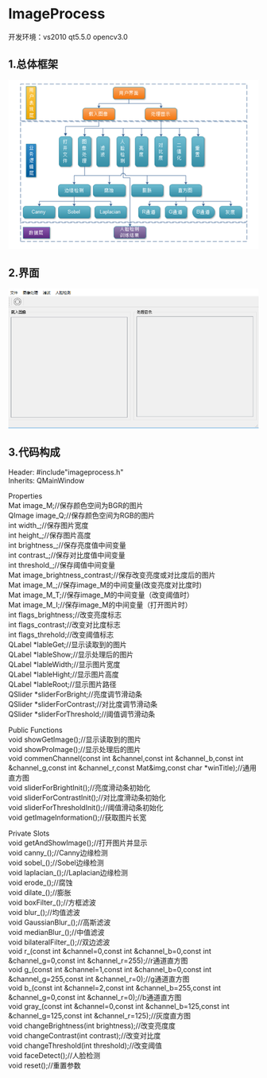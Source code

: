# ImageProcess
开发环境：vs2010 qt5.5.0 opencv3.0
## 1.总体框架
![](https://github.com/hanAndHan/ImageProcess/blob/master/img/框架.png)
## 2.界面
![](https://github.com/hanAndHan/ImageProcess/blob/master/img/界面.png)
## 3.代码构成
Header:	#include"imageprocess.h"</br>
Inherits:	QMainWindow</br>

Properties</br>
Mat image_M;//保存颜色空间为BGR的图片</br>
QImage image_Q;//保存颜色空间为RGB的图片</br>
int width_;//保存图片宽度</br>
int height_;//保存图片高度</br>
int brightness_;//保存亮度值中间变量</br>
int contrast_;//保存对比度值中间变量</br>
int threshold_;//保存阈值中间变量</br>
Mat image_brightness_contrast;//保存改变亮度或对比度后的图片</br>
Mat image_M_;//保存image_M的中间变量(改变亮度对比度时)</br>
Mat image_M_T;//保存image_M的中间变量（改变阈值时）</br>
Mat image_M_I;//保存image_M的中间变量（打开图片时）</br>
int flags_brightness;//改变亮度标志</br>
int flags_contrast;//改变对比度标志</br>
int flags_threhold;//改变阈值标志</br>
QLabel *lableGet;//显示读取到的图片</br>
QLabel *lableShow;//显示处理后的图片</br>
QLabel *lableWidth;//显示图片宽度</br>
QLabel *lableHight;//显示图片高度</br>
QLabel *lableRoot;//显示图片路径</br>
QSlider *sliderForBright;//亮度调节滑动条</br>
QSlider *sliderForContrast;//对比度调节滑动条</br>
QSlider *sliderForThreshold;//阈值调节滑动条</br>

Public Functions</br>
void showGetImage();//显示读取到的图片</br>
void showProImage();//显示处理后的图片</br>
void commenChannel(const int &channel,const int &channel_b,const int &channel_g,const int &channel_r,const Mat&img,const char *winTitle);//通用直方图</br>
void sliderForBrightInit();//亮度滑动条初始化</br>
void sliderForContrastInit();//对比度滑动条初始化</br>
void sliderForThresholdInit();//阈值滑动条初始化</br>
void getImageInformation();//获取图片长宽</br>

Private Slots</br>
void getAndShowImage();//打开图片并显示</br>
void canny_();//Canny边缘检测</br>
void sobel_();//Sobel边缘检测</br>
void laplacian_();//Laplacian边缘检测</br>
void erode_();//腐蚀</br>
void dilate_();//膨胀</br>
void boxFilter_();//方框滤波</br>
void blur_();//均值滤波</br>
void GaussianBlur_();//高斯滤波</br>
void medianBlur_();//中值滤波</br>
void bilateralFilter_();//双边滤波</br>
void r_(const int &channel=0,const int &channel_b=0,const int &channel_g=0,const int &channel_r=255);//r通道直方图</br>
void g_(const int &channel=1,const int &channel_b=0,const int &channel_g=255,const int &channel_r=0);//g通道直方图</br>
void b_(const int &channel=2,const int &channel_b=255,const int &channel_g=0,const int &channel_r=0);//b通道直方图</br>
void gray_(const int &channel=0,const int &channel_b=125,const int &channel_g=125,const int &channel_r=125);//灰度直方图</br>
void changeBrightness(int brightness);//改变亮度度</br>
void changeContrast(int contrast);//改变对比度</br>
void changeThreshold(int threshold);//改变阈值</br>
void faceDetect();//人脸检测</br>
void reset();//重置参数</br>
